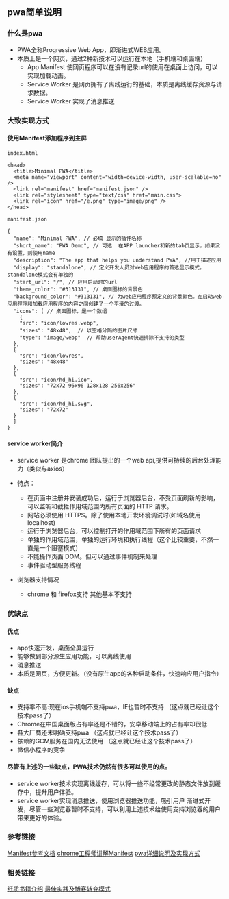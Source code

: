 ## pwa简单说明
### 什么是pwa

+ PWA全称Progressive Web App，即渐进式WEB应用。
+ 本质上是一个网页，通过2种新技术可以运行在本地（手机端和桌面端）
    * App Manifest 使网页程序可以在没有记录url的使用在桌面上访问，可以实现加载动画。
    * Service Worker 是网页拥有了离线运行的基础，本质是离线缓存资源与请求数据。
    * Service Worker 实现了消息推送


### 大致实现方式 
#### 使用Manifest添加程序到主屏
`index.html`
```
<head>
  <title>Minimal PWA</title>
  <meta name="viewport" content="width=device-width, user-scalable=no" />
  <link rel="manifest" href="manifest.json" />
  <link rel="stylesheet" type="text/css" href="main.css">
  <link rel="icon" href="/e.png" type="image/png" />
</head>
```
`manifest.json`
```
{
  "name": "Minimal PWA", // 必填 显示的插件名称
  "short_name": "PWA Demo", // 可选  在APP launcher和新的tab页显示，如果没有设置，则使用name
  "description": "The app that helps you understand PWA", //用于描述应用
  "display": "standalone", // 定义开发人员对Web应用程序的首选显示模式。standalone模式会有单独的
  "start_url": "/", // 应用启动时的url
  "theme_color": "#313131", // 桌面图标的背景色
  "background_color": "#313131", // 为web应用程序预定义的背景颜色。在启动web应用程序和加载应用程序的内容之间创建了一个平滑的过渡。
  "icons": [ // 桌面图标，是一个数组
    {
    "src": "icon/lowres.webp",
    "sizes": "48x48",  // 以空格分隔的图片尺寸
    "type": "image/webp"  // 帮助userAgent快速排除不支持的类型
  },
  {
    "src": "icon/lowres",
    "sizes": "48x48"
  },
  {
    "src": "icon/hd_hi.ico",
    "sizes": "72x72 96x96 128x128 256x256"
  },
  {
    "src": "icon/hd_hi.svg",
    "sizes": "72x72"
  }
  ]
}
```

#### service worker简介
+ service worker 是chrome 团队提出的一个web api,提供可持续的后台处理能力（类似与axios）
+ 特点：
    * 在页面中注册并安装成功后，运行于浏览器后台，不受页面刷新的影响，可以监听和截拦作用域范围内所有页面的 HTTP 请求。   
    * 网站必须使用 HTTPS。除了使用本地开发环境调试时(如域名使用 localhost)   
    * 运行于浏览器后台，可以控制打开的作用域范围下所有的页面请求    
    * 单独的作用域范围，单独的运行环境和执行线程（这个比较重要，不然一直是一个阻塞模式） 
    * 不能操作页面 DOM。但可以通过事件机制来处理   
    * 事件驱动型服务线程   

+ 浏览器支持情况
    * chrome 和 firefox支持 其他基本不支持


### 优缺点
#### 优点
+ app快速开发，桌面全屏运行
+ 能够做到部分源生应用功能，可以离线使用
+ 消息推送
+ 本质是网页，方便更新。（没有原生app的各种启动条件，快速响应用户指令）

#### 缺点
+ 支持率不高:现在ios手机端不支持pwa，IE也暂时不支持 （这点就已经让这个技术pass了）
+ Chrome在中国桌面版占有率还是不错的，安卓移动端上的占有率却很低
+ 各大厂商还未明确支持pwa （这点就已经让这个技术pass了）
+ 依赖的GCM服务在国内无法使用 （这点就已经让这个技术pass了）
+ 微信小程序的竞争

#### 尽管有上述的一些缺点，PWA技术仍然有很多可以使用的点。

+ service worker技术实现离线缓存，可以将一些不经常更改的静态文件放到缓存中，提升用户体验。
+ service worker实现消息推送，使用浏览器推送功能，吸引用户
渐进式开发，尽管一些浏览器暂时不支持，可以利用上述技术给使用支持浏览器的用户带来更好的体验。

### 参考链接
[Manifest参考文档](https://developer.mozilla.org/zh-CN/docs/Web/Manifest)
[chrome工程师讲解Manifest](https://developers.google.cn/web/showcase/2015/chrome-dev-summit)
[pwa详细说明及实现方式](https://segmentfault.com/a/1190000012353473)

### 相关链接
[纸质书籍介绍](https://github.com/SangKa/PWA-Book-CN)
[最佳实践及博客转变模式](https://lzw.me/a/pwa-service-worker.html)


















